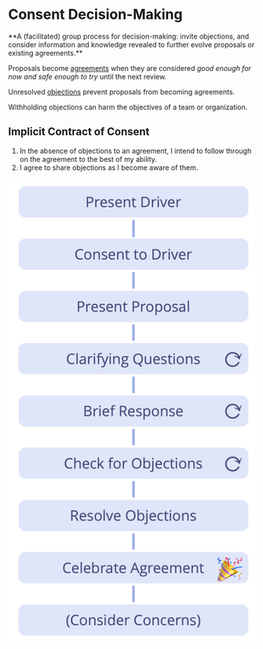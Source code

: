# Consent Decision-Making

<summary>
**A (facilitated) group process for decision-making: invite objections, and consider information and knowledge revealed to further evolve proposals or existing agreements.**
</summary>

Proposals become [agreements](glossary:agreement) when they are considered _good enough for now and safe enough to try_ until the next review.

Unresolved [objections](glossary:objection) prevent proposals from becoming agreements.

Withholding objections can harm the objectives of a team or organization.

## Implicit Contract of Consent

1.   In the absence of objections to an agreement, I intend to follow through on the agreement to the best of my ability.
2.   I agree to share objections as I become aware of them.

![Consent Decision-Making](img/agreements/consent-decision-making.png)
